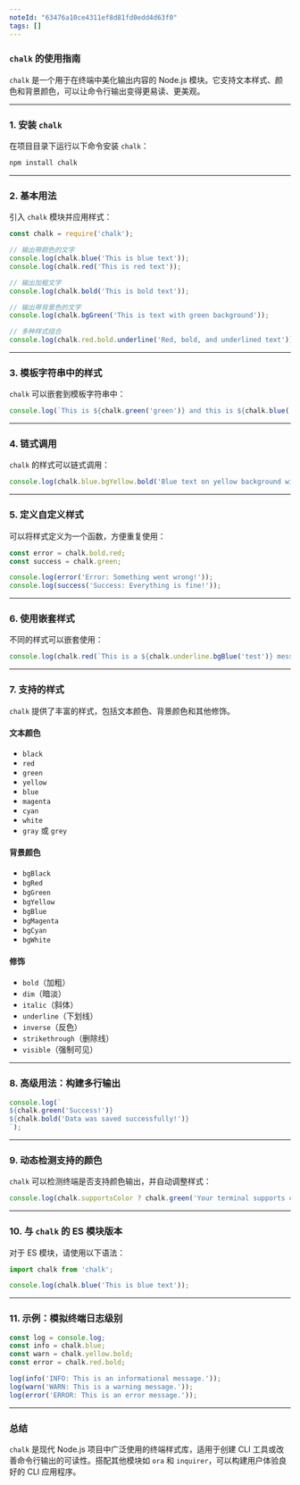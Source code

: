 ```yaml
---
noteId: "63476a10ce4311ef8d81fd0edd4d63f0"
tags: []
---
```


### **`chalk` 的使用指南**

`chalk` 是一个用于在终端中美化输出内容的 Node.js 模块。它支持文本样式、颜色和背景颜色，可以让命令行输出变得更易读、更美观。

---

### **1. 安装 `chalk`**

在项目目录下运行以下命令安装 `chalk`：

```bash
npm install chalk
```

---

### **2. 基本用法**

引入 `chalk` 模块并应用样式：

```javascript
const chalk = require('chalk');

// 输出带颜色的文字
console.log(chalk.blue('This is blue text'));
console.log(chalk.red('This is red text'));

// 输出加粗文字
console.log(chalk.bold('This is bold text'));

// 输出带背景色的文字
console.log(chalk.bgGreen('This is text with green background'));

// 多种样式组合
console.log(chalk.red.bold.underline('Red, bold, and underlined text'));
```

---

### **3. 模板字符串中的样式**

`chalk` 可以嵌套到模板字符串中：

```javascript
console.log(`This is ${chalk.green('green')} and this is ${chalk.blue('blue')}`);
```

---

### **4. 链式调用**

`chalk` 的样式可以链式调用：

```javascript
console.log(chalk.blue.bgYellow.bold('Blue text on yellow background with bold style'));
```

---

### **5. 定义自定义样式**

可以将样式定义为一个函数，方便重复使用：

```javascript
const error = chalk.bold.red;
const success = chalk.green;

console.log(error('Error: Something went wrong!'));
console.log(success('Success: Everything is fine!'));
```

---

### **6. 使用嵌套样式**

不同的样式可以嵌套使用：

```javascript
console.log(chalk.red(`This is a ${chalk.underline.bgBlue('test')} message`));
```

---

### **7. 支持的样式**

`chalk` 提供了丰富的样式，包括文本颜色、背景颜色和其他修饰。

#### 文本颜色

* `black`
* `red`
* `green`
* `yellow`
* `blue`
* `magenta`
* `cyan`
* `white`
* `gray` 或 `grey`

#### 背景颜色

* `bgBlack`
* `bgRed`
* `bgGreen`
* `bgYellow`
* `bgBlue`
* `bgMagenta`
* `bgCyan`
* `bgWhite`

#### 修饰

* `bold`（加粗）
* `dim`（暗淡）
* `italic`（斜体）
* `underline`（下划线）
* `inverse`（反色）
* `strikethrough`（删除线）
* `visible`（强制可见）

---

### **8. 高级用法：构建多行输出**

```javascript
console.log(`
${chalk.green('Success!')}
${chalk.bold('Data was saved successfully!')}
`);
```

---

### **9. 动态检测支持的颜色**

`chalk` 可以检测终端是否支持颜色输出，并自动调整样式：

```javascript
console.log(chalk.supportsColor ? chalk.green('Your terminal supports colors!') : 'Your terminal does not support colors.');
```

---

### **10. 与 `chalk` 的 ES 模块版本**

对于 ES 模块，请使用以下语法：

```javascript
import chalk from 'chalk';

console.log(chalk.blue('This is blue text'));
```

---

### **11. 示例：模拟终端日志级别**

```javascript
const log = console.log;
const info = chalk.blue;
const warn = chalk.yellow.bold;
const error = chalk.red.bold;

log(info('INFO: This is an informational message.'));
log(warn('WARN: This is a warning message.'));
log(error('ERROR: This is an error message.'));
```

---

### **总结**

`chalk` 是现代 Node.js 项目中广泛使用的终端样式库，适用于创建 CLI 工具或改善命令行输出的可读性。搭配其他模块如 `ora` 和 `inquirer`，可以构建用户体验良好的 CLI 应用程序。
